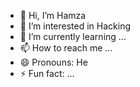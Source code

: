 - 👋 Hi, I’m Hamza
- 👀 I’m interested in Hacking
- 🌱 I’m currently learning ...
- 📫 How to reach me ...
- 😄 Pronouns: He
- ⚡ Fun fact: ...

<!---
Itxhamza7/Itxhamza7 is a ✨ special ✨ repository because its `README.md` (this file) appears on your GitHub profile.
You can click the Preview link to take a look at your changes.
--->
